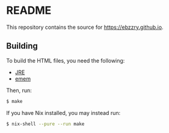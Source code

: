 README
======

This repository contains the source for <https://ebzzry.github.io>.


## Building

To build the HTML files, you need the following:

* [JRE](http://java.com/download)
* [emem](https://github.com/ebzzry/emem)

Then, run:

```bash
$ make
```

If you have Nix installed, you may instead run:

```bash
$ nix-shell --pure --run make
```
